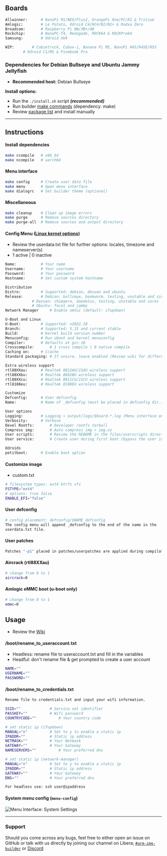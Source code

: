 ## Boards
```sh
Allwinner:      # NanoPi M1/NEO/Plus2, OrangePi One/PC/R1 & Tritium
Amlogic:        # Le Potato, Odroid C4/HC4/N2/N2+ & Radxa Zero
Broadcom:       # Raspberry Pi 0W/3B+/4B
Rockchip:       # NanoPC-T4, Renegade, ROCK64 & ROCKPro64
Samsung:        # Odroid XU4

WIP:		# Cubietruck, Cubox-i, Banana Pi M5, NanoPi R4S/R4SE/R5S
		# Odroid C1/M1 & Pinebook Pro
```

### Dependencies for Debian Bullseye and Ubuntu Jammy Jellyfish
* **Recommended host:** Debian Bullseye

**Install options:**
* Run the `./install.sh` script ***(recommended)***
* Run builder [make commands](https://github.com/pyavitz/debian-image-builder#install-dependencies) (dependency: make)
* Review [package list](https://raw.githubusercontent.com/pyavitz/debian-image-builder/feature/lib/.package.list) and install manually

---

## Instructions

#### Install dependencies

```sh
make ccompile   # x86_64
make ncompile   # aarch64
```

#### Menu interface

```sh
make config     # Create user data file
make menu       # Open menu interface
make dialogrc   # Set builder theme (optional)
```
#### Miscellaneous
```sh
make cleanup    # Clean up image errors
make purge      # Remove sources directory
make purge-all  # Remove sources and output directory
```
#### Config Menu ([Linux kernel options](https://github.com/pyavitz/debian-image-builder/wiki/Building-vendor-kernels))
* Review the userdata.txt file for further options: locales, timezone and nameserver(s)
* 1 active | 0 inactive
```sh
Name:			# Your name
Username:		# Your username
Password:		# Your password
Hostname:		# Set custom system hostname

Distribution
Distro:			# Supported: debian, devuan and ubuntu
Release:		# Debian: bullseye, bookworm, testing, unstable and sid
			# Devuan: chimaera, daedalus, testing, unstable and ceres
			# Ubuntu: focal and jammy
Network Manager		# Enable nmtui (default: ifupdown)

U-Boot and Linux
U-Boot:			# Supported: v2022.10
Branch:			# Supported: 5.15 and current stable
Build:			# Kernel build version number
Menuconfig:		# Run uboot and kernel menuconfig
Compiler:		# Defaults at gcc-10 
Crosscompile:		# 1 cross compile | 0 native compile
Caching on:		# Ccache
Standard packaging:	# If unsure, leave enabled (Review wiki for difference)

Extra wireless support
rtl88XXau:		# Realtek 8812AU/21AU wireless support
rtl88XXbu:		# Realtek 88X2BU wireless support
rtl88XXcu:		# Realtek 8811CU/21CU wireless support
rtl8188eu:		# Realtek 8188EU wireless support

Customize
Defconfig:		# User defconfig
Name:			# Name of _defconfig (must be placed in defconfig dir.)

User options
Logging:		# Logging > output/logs/$board-*.log (Menu interface only)
Verbosity:		# Verbose
Devel Rootfs:		# Developer rootfs tarball
Compress img:		# Auto compress img > img.xz
User scripts:		# Review the README in the files/userscripts directory
User service:		# Create user during first boot (bypass the user information above)

Odroids
petitboot:		# Enable boot option
```

#### Customize image
* custom.txt
```sh
# filesystem types: ext4 btrfs xfs
FSTYPE="ext4"
# options: true false
ENABLE_EFI="false"
```

#### User defconfig

```sh
# config placement: defconfig/$NAME_defconfig
The config menu will append _defconfig to the end of the name in the
userdata.txt file.
```
#### User patches

```sh
Patches "-p1" placed in patches/userpatches are applied during compilation.
```
#### Aircrack (rtl88XXau)

```sh
# change from 0 to 1
aircrack=0
```
#### Amlogic eMMC boot (u-boot only)
```sh
# change from 0 to 1
emmc=0
```
## Usage
* Review the [Wiki](https://github.com/pyavitz/debian-image-builder/wiki)
#### /boot/rename_to_useraccount.txt
* Headless: rename file to useraccount.txt and fill in the variables
* Headful: don't rename file & get prompted to create a user account
```sh
NAME=""
USERNAME=""
PASSWORD=""
```

#### /boot/rename_to_credentials.txt
```sh
Rename file to credentials.txt and input your wifi information.

SSID=""				# Service set identifier
PASSKEY=""			# Wifi password
COUNTRYCODE=""			# Your country code

# set static ip (ifupdown)
MANUAL="n"			# Set to y to enable a static ip
IPADDR=""			# Static ip address
NETMASK=""			# Your Netmask
GATEWAY=""			# Your Gateway
NAMESERVERS=""			# Your preferred dns

# set static ip (network-manager)
MANUAL="n"			# Set to y to enable a static ip
IPADDR=""			# Static ip address
GATEWAY=""			# Your Gateway
DNS=""				# Your preferred dns

For headless use: ssh user@ipaddress
```
#### System menu config (`menu-config`)
<img src="https://i.imgur.com/xLdvDCV.png" alt="Menu Interface: System Settings" />

---

### Support

Should you come across any bugs, feel free to either open an issue on GitHub or talk with us directly by joining our channel on Libera; [`#arm-img-builder`](irc://irc.libera.chat/#arm-img-builder) or [Discord](https://discord.gg/mypJ7NW8BG)
